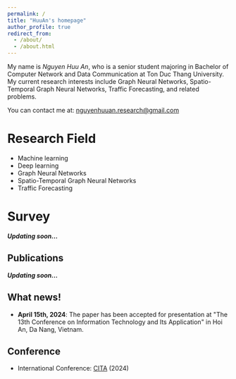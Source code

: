 ```yaml
---
permalink: /
title: "HuuAn's homepage"
author_profile: true
redirect_from: 
  - /about/
  - /about.html
---
```


My name is *Nguyen Huu An*, who is a senior student majoring in Bachelor of Computer Network and Data Communication at Ton Duc Thang University. My current research interests include Graph Neural Networks, Spatio-Temporal Graph Neural Networks, Traffic Forecasting, and related problems.

You can contact me at: nguyenhuuan.research@gmail.com

Research Field
======
+ Machine learning
+ Deep learning
+ Graph Neural Networks
+ Spatio-Temporal Graph Neural Networks
+ Traffic Forecasting

Survey
======
***Updating soon...***

Publications
------
***Updating soon...***

What news!
------
+ **April 15th, 2024**: The paper has been accepted for presentation at "The 13th Conference on Information Technology and Its Application" in Hoi An, Da Nang, Vietnam.

Conference
------
+ International Conference: [CITA](https://cita.vku.udn.vn/2024) (2024)